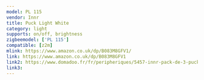 ```yaml
---
model: PL 115
vendor: Innr
title: Puck Light White
category: light
supports: on/off, brightness
zigbeemodel: ['PL 115']
compatible: [z2m]
mlink: https://www.amazon.co.uk/dp/B083M8GFV1/
link: https://www.amazon.co.uk/dp/B083M8GFV1
link2: https://www.domadoo.fr/fr/peripheriques/5457-innr-pack-de-3-pucks-encastrables-blanc-chaud-2700k-intensite-reglable-8718781552442.html
link3: 
---
```

